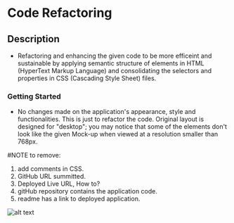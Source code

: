 # Code Refactoring

## Description
* Refactoring and enhancing the given code to be more efficeint and sustainable by applying semantic structure of elements in HTML (HyperText Markup Language) and consolidating the selectors and properties in CSS (Cascading Style Sheet) files.

### Getting Started
* No changes made on the application's appearance, style and functionalities. This is just to refactor the code. Original layout is designed for "desktop"; you may notice that some of the elements don't look like the given Mock-up when viewed at a resolution smaller than 768px.

#NOTE to remove: 
1. add comments in CSS. 
2. GitHub URL summitted.
3. Deployed Live URL, How to?
4. gitHub repository contains the application code.
5. readme has a link to deployed application.



![alt text](./assets/images/search-engine-optimization.jpg)

